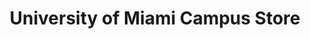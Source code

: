---
title: "University of Miami Campus Store"
url: /coral-gables/university-of-miami-campus-store/
shop: books
---